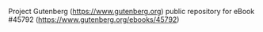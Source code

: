 Project Gutenberg (https://www.gutenberg.org) public repository for eBook #45792 (https://www.gutenberg.org/ebooks/45792)
